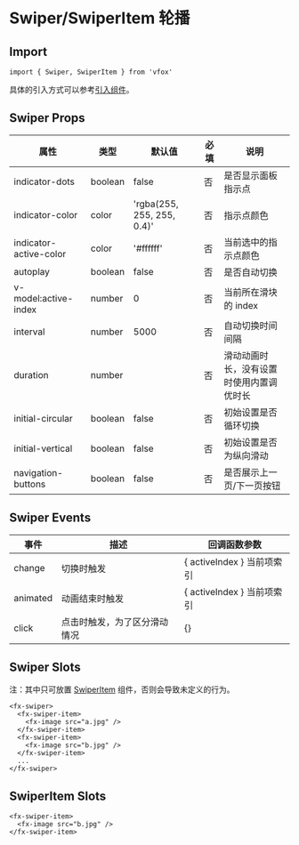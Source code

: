# Swiper/SwiperItem 轮播

## Import

```
import { Swiper, SwiperItem } from 'vfox'
```

具体的引入方式可以参考[引入组件](../index.md#引入组件)。

## Swiper Props

| 属性                   | 类型    | 默认值                     | 必填 | 说明                                     |
| ---------------------- | ------- | -------------------------- | ---- | ---------------------------------------- |
| indicator-dots         | boolean | false                      | 否   | 是否显示面板指示点                       |
| indicator-color        | color   | 'rgba(255, 255, 255, 0.4)' | 否   | 指示点颜色                               |
| indicator-active-color | color   | '#ffffff'                  | 否   | 当前选中的指示点颜色                     |
| autoplay               | boolean | false                      | 否   | 是否自动切换                             |
| v-model:active-index   | number  | 0                          | 否   | 当前所在滑块的 index                     |
| interval               | number  | 5000                       | 否   | 自动切换时间间隔                         |
| duration               | number  |                            | 否   | 滑动动画时长，没有设置时使用内置调优时长 |
| initial-circular       | boolean | false                      | 否   | 初始设置是否循环切换                     |
| initial-vertical       | boolean | false                      | 否   | 初始设置是否为纵向滑动                   |
| navigation-buttons     | boolean | false                      | 否   | 是否展示上一页/下一页按钮                |

## Swiper Events

| 事件     | 描述                         | 回调函数参数               |
| -------- | ---------------------------- | -------------------------- |
| change   | 切换时触发                   | { activeIndex } 当前项索引 |
| animated | 动画结束时触发               | { activeIndex } 当前项索引 |
| click    | 点击时触发，为了区分滑动情况 | {}                         |

## Swiper Slots

注：其中只可放置 [SwiperItem](./Swiper.md#SwiperItem-slots) 组件，否则会导致未定义的行为。

```
<fx-swiper>
  <fx-swiper-item>
    <fx-image src="a.jpg" />
  </fx-swiper-item>
  <fx-swiper-item>
    <fx-image src="b.jpg" />
  </fx-swiper-item>
  ...
</fx-swiper>
```

## SwiperItem Slots

```
<fx-swiper-item>
  <fx-image src="b.jpg" />
</fx-swiper-item>
```

